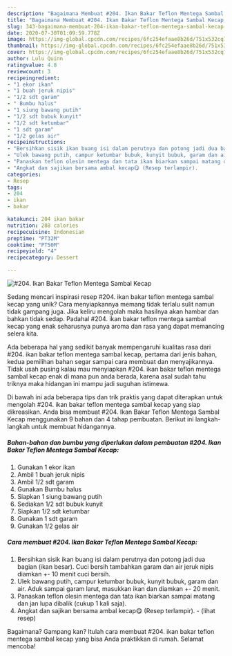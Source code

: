 ```yaml
---
description: "Bagaimana Membuat #204. Ikan Bakar Teflon Mentega Sambal Kecap, Enak"
title: "Bagaimana Membuat #204. Ikan Bakar Teflon Mentega Sambal Kecap, Enak"
slug: 343-bagaimana-membuat-204-ikan-bakar-teflon-mentega-sambal-kecap-enak
date: 2020-07-30T01:09:59.778Z
image: https://img-global.cpcdn.com/recipes/6fc254efaae8b26d/751x532cq70/204-ikan-bakar-teflon-mentega-sambal-kecap-foto-resep-utama.jpg
thumbnail: https://img-global.cpcdn.com/recipes/6fc254efaae8b26d/751x532cq70/204-ikan-bakar-teflon-mentega-sambal-kecap-foto-resep-utama.jpg
cover: https://img-global.cpcdn.com/recipes/6fc254efaae8b26d/751x532cq70/204-ikan-bakar-teflon-mentega-sambal-kecap-foto-resep-utama.jpg
author: Lulu Quinn
ratingvalue: 4.8
reviewcount: 3
recipeingredient:
- "1 ekor ikan"
- "1 buah jeruk nipis"
- "1/2 sdt garam"
- " Bumbu halus"
- "1 siung bawang putih"
- "1/2 sdt bubuk kunyit"
- "1/2 sdt ketumbar"
- "1 sdt garam"
- "1/2 gelas air"
recipeinstructions:
- "Bersihkan sisik ikan buang isi dalam perutnya dan potong jadi dua bagian (ikan besar). Cuci bersih tambahkan garam dan air jeruk nipis diamkan +- 10 menit cuci bersih."
- "Ulek bawang putih, campur ketumbar bubuk, kunyit bubuk, garam dan air. Aduk sampai garam larut, masukkan ikan dan diamkan +- 20 menit."
- "Panaskan teflon olesin mentega dan tata ikan biarkan sampai matang dan jan lupa dibalik (cukup 1 kali saja)."
- "Angkat dan sajikan bersama ambal kecap😋 (Resep terlampir).           (lihat resep)"
categories:
- Resep
tags:
- 204
- ikan
- bakar

katakunci: 204 ikan bakar 
nutrition: 288 calories
recipecuisine: Indonesian
preptime: "PT32M"
cooktime: "PT50M"
recipeyield: "4"
recipecategory: Dessert

---
```



![#204. Ikan Bakar Teflon Mentega Sambal Kecap](https://img-global.cpcdn.com/recipes/6fc254efaae8b26d/751x532cq70/204-ikan-bakar-teflon-mentega-sambal-kecap-foto-resep-utama.jpg)

Sedang mencari inspirasi resep #204. ikan bakar teflon mentega sambal kecap yang unik? Cara menyiapkannya memang tidak terlalu sulit namun tidak gampang juga. Jika keliru mengolah maka hasilnya akan hambar dan bahkan tidak sedap. Padahal #204. ikan bakar teflon mentega sambal kecap yang enak seharusnya punya aroma dan rasa yang dapat memancing selera kita.



Ada beberapa hal yang sedikit banyak mempengaruhi kualitas rasa dari #204. ikan bakar teflon mentega sambal kecap, pertama dari jenis bahan, kedua pemilihan bahan segar sampai cara membuat dan menyajikannya. Tidak usah pusing kalau mau menyiapkan #204. ikan bakar teflon mentega sambal kecap enak di mana pun anda berada, karena asal sudah tahu triknya maka hidangan ini mampu jadi suguhan istimewa.


Di bawah ini ada beberapa tips dan trik praktis yang dapat diterapkan untuk mengolah #204. ikan bakar teflon mentega sambal kecap yang siap dikreasikan. Anda bisa membuat #204. Ikan Bakar Teflon Mentega Sambal Kecap menggunakan 9 bahan dan 4 tahap pembuatan. Berikut ini langkah-langkah untuk membuat hidangannya.

<!--inarticleads1-->

##### Bahan-bahan dan bumbu yang diperlukan dalam pembuatan #204. Ikan Bakar Teflon Mentega Sambal Kecap:

1. Gunakan 1 ekor ikan
1. Ambil 1 buah jeruk nipis
1. Ambil 1/2 sdt garam
1. Gunakan  Bumbu halus
1. Siapkan 1 siung bawang putih
1. Sediakan 1/2 sdt bubuk kunyit
1. Siapkan 1/2 sdt ketumbar
1. Gunakan 1 sdt garam
1. Gunakan 1/2 gelas air




<!--inarticleads2-->

##### Cara membuat #204. Ikan Bakar Teflon Mentega Sambal Kecap:

1. Bersihkan sisik ikan buang isi dalam perutnya dan potong jadi dua bagian (ikan besar). Cuci bersih tambahkan garam dan air jeruk nipis diamkan +- 10 menit cuci bersih.
1. Ulek bawang putih, campur ketumbar bubuk, kunyit bubuk, garam dan air. Aduk sampai garam larut, masukkan ikan dan diamkan +- 20 menit.
1. Panaskan teflon olesin mentega dan tata ikan biarkan sampai matang dan jan lupa dibalik (cukup 1 kali saja).
1. Angkat dan sajikan bersama ambal kecap😋 (Resep terlampir). -           (lihat resep)




Bagaimana? Gampang kan? Itulah cara membuat #204. ikan bakar teflon mentega sambal kecap yang bisa Anda praktikkan di rumah. Selamat mencoba!
